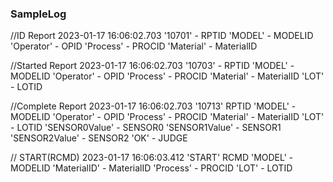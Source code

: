 ### SampleLog

//ID Report
2023-01-17 16:06:02.703
'10701' - RPTID
	'MODEL' - MODELID
	'Operator' - OPID
	'Process' - PROCID
	'Material' - MaterialID

							
//Started Report
2023-01-17 16:06:02.703
'10703' - RPTID
	'MODEL' - MODELID
	'Operator' - OPID
	'Process' - PROCID
	'Material' - MaterialID
	'LOT' - LOTID

							
//Complete Report
2023-01-17 16:06:02.703 
'10713' RPTID
	'MODEL' - MODELID
	'Operator' - OPID
	'Process' - PROCID
	'Material' - MaterialID
	'LOT' - LOTID
	'SENSOR0Value' - SENSOR0
	'SENSOR1Value' - SENSOR1
	'SENSOR2Value' - SENSOR2
	'OK' - JUDGE							

// START(RCMD)
2023-01-17 16:06:03.412 
'START' RCMD
	'MODEL' - MODELID
	'MaterialID' - MaterialID
	'Process' - PROCID
	'LOT' - LOTID

